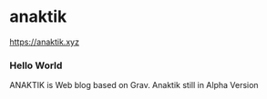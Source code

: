 # anaktik
https://anaktik.xyz

<h3>Hello World</h3>

<p>
  ANAKTIK is Web blog based on Grav. Anaktik still in Alpha Version
  </p>
